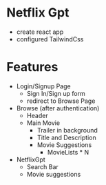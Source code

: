 # Netflix Gpt

- create react app
- configured TailwindCss

# Features
 - Login/Signup Page
    - Sign In/Sign up form
    - redirect to Browse Page
 - Browse (after authentication)
    - Header
    - Main Movie
       - Trailer in background
       - Title and Description
       - Movie Suggestions
         - MovieLists * N
  - NetflixGpt
    -  Search Bar
    - Movie suggestions
